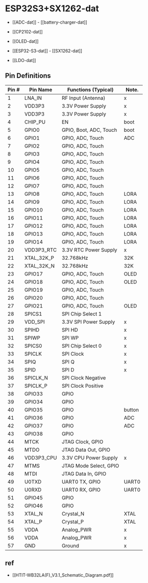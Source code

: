 
# ESP32S3+SX1262-dat

- [[ADC-dat]] - [[battery-charger-dat]]

- [[CP2102-dat]]

- [[OLED-dat]]

- [[ESP32-S3-dat]] - [[SX1262-dat]]

- [[LDO-dat]]

## Pin Definitions 

| Pin # | Pin Name   | Functions (Typical)    | Note.  |
| ----- | ---------- | ---------------------- | ------ |
| 1     | LNA_IN     | RF Input (Antenna)     | x      |
| 2     | VDD3P3     | 3.3V Power Supply      | x      |
| 3     | VDD3P3     | 3.3V Power Supply      | x      |
| 4     | CHIP_PU    | EN                     | boot   |
| 5     | GPIO0      | GPIO, Boot, ADC, Touch | boot   |
| 6     | GPIO1      | GPIO, ADC, Touch       | ADC    |
| 7     | GPIO2      | GPIO, ADC, Touch       |        |
| 8     | GPIO3      | GPIO, ADC, Touch       |        |
| 9     | GPIO4      | GPIO, ADC, Touch       |        |
| 10    | GPIO5      | GPIO, ADC, Touch       |        |
| 11    | GPIO6      | GPIO, ADC, Touch       |        |
| 12    | GPIO7      | GPIO, ADC, Touch       |        |
| 13    | GPIO8      | GPIO, ADC, Touch       | LORA   |
| 14    | GPIO9      | GPIO, ADC, Touch       | LORA   |
| 15    | GPIO10     | GPIO, ADC, Touch       | LORA   |
| 16    | GPIO11     | GPIO, ADC, Touch       | LORA   |
| 17    | GPIO12     | GPIO, ADC, Touch       | LORA   |
| 18    | GPIO13     | GPIO, ADC, Touch       | LORA   |
| 19    | GPIO14     | GPIO, ADC, Touch       | LORA   |
| 20    | VDD3P3_RTC | 3.3V RTC Power Supply  | x      |
| 21    | XTAL_32K_P | 32.768kHz              | 32K    |
| 22    | XTAL_32K_N | 32.768kHz              | 32K    |
| 23    | GPIO17     | GPIO, ADC, Touch       | OLED   |
| 24    | GPIO18     | GPIO, ADC, Touch       | OLED   |
| 25    | GPIO19     | GPIO, ADC, Touch       |        |
| 26    | GPIO20     | GPIO, ADC, Touch       |        |
| 27    | GPIO21     | GPIO, ADC, Touch       | OLED   |
| 28    | SPICS1     | SPI Chip Select 1      |        |
| 29    | VDD_SPI    | 3.3V SPI Power Supply  | x      |
| 30    | SPIHD      | SPI HD                 | x      |
| 31    | SPIWP      | SPI WP                 | x      |
| 32    | SPICS0     | SPI Chip Select 0      | x      |
| 33    | SPICLK     | SPI Clock              | x      |
| 34    | SPIQ       | SPI Q                  | x      |
| 35    | SPID       | SPI D                  | x      |
| 36    | SPICLK_N   | SPI Clock Negative     |        |
| 37    | SPICLK_P   | SPI Clock Positive     |        |
| 38    | GPIO33     | GPIO                   |        |
| 39    | GPIO34     | GPIO                   |        |
| 40    | GPIO35     | GPIO                   | button |
| 41    | GPIO36     | GPIO                   | ADC    |
| 42    | GPIO37     | GPIO                   | ADC    |
| 43    | GPIO38     | GPIO                   |        |
| 44    | MTCK       | JTAG Clock, GPIO       |        |
| 45    | MTDO       | JTAG Data Out, GPIO    |        |
| 46    | VDD3P3_CPU | 3.3V CPU Power Supply  | x      |
| 47    | MTMS       | JTAG Mode Select, GPIO |        |
| 48    | MTDI       | JTAG Data In, GPIO     |        |
| 49    | U0TXD      | UART0 TX, GPIO         | UART0  |
| 50    | U0RXD      | UART0 RX, GPIO         | UART0  |
| 51    | GPIO45     | GPIO                   |        |
| 52    | GPIO46     | GPIO                   |        |
| 53    | XTAL_N     | Crystal_N              | XTAL   |
| 54    | XTAL_P     | Crystal_P              | XTAL   |
| 55    | VDDA       | Analog_PWR             | x      |
| 56    | VDDA       | Analog_PWR             | x      |
| 57    | GND        | Ground                 | x      |



## ref 

- [[HTIT-WB32LA(F)_V3.1_Schematic_Diagram.pdf]]